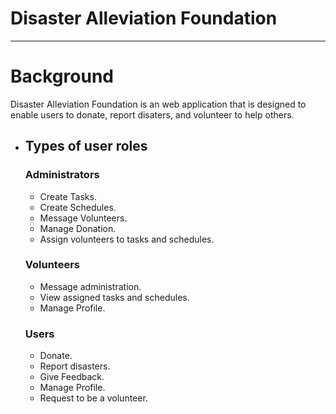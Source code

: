 # Disaster Alleviation Foundation
---
# Background
Disaster Alleviation Foundation is an web application that is designed to enable users to donate, report disaters, and volunteer to help others.
- ## Types of user roles
  ### Administrators
    - Create Tasks.
    - Create Schedules.
    - Message Volunteers.
    - Manage Donation.
    - Assign volunteers to tasks and schedules. 
  ### Volunteers
    - Message administration.
    - View assigned tasks and schedules.
    - Manage Profile.
  ### Users
    - Donate.
    - Report disasters.
    - Give Feedback.
    - Manage Profile.
    - Request to be a volunteer.
